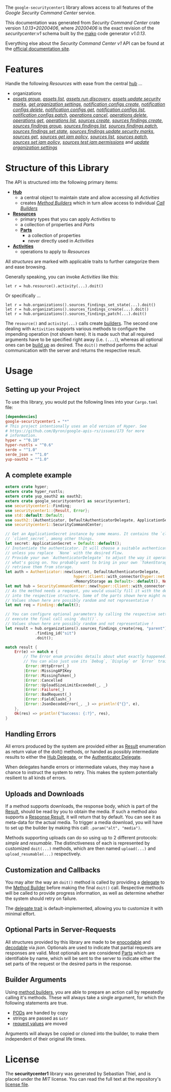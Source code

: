 <!---
DO NOT EDIT !
This file was generated automatically from 'src/mako/api/README.md.mako'
DO NOT EDIT !
-->
The `google-securitycenter1` library allows access to all features of the *Google Security Command Center* service.

This documentation was generated from *Security Command Center* crate version *1.0.13+20200406*, where *20200406* is the exact revision of the *securitycenter:v1* schema built by the [mako](http://www.makotemplates.org/) code generator *v1.0.13*.

Everything else about the *Security Command Center* *v1* API can be found at the
[official documentation site](https://console.cloud.google.com/apis/api/securitycenter.googleapis.com/overview).
# Features

Handle the following *Resources* with ease from the central [hub](https://docs.rs/google-securitycenter1/1.0.13+20200406/google_securitycenter1/struct.SecurityCommandCenter.html) ... 

* organizations
 * [*assets group*](https://docs.rs/google-securitycenter1/1.0.13+20200406/google_securitycenter1/struct.OrganizationAssetGroupCall.html), [*assets list*](https://docs.rs/google-securitycenter1/1.0.13+20200406/google_securitycenter1/struct.OrganizationAssetListCall.html), [*assets run discovery*](https://docs.rs/google-securitycenter1/1.0.13+20200406/google_securitycenter1/struct.OrganizationAssetRunDiscoveryCall.html), [*assets update security marks*](https://docs.rs/google-securitycenter1/1.0.13+20200406/google_securitycenter1/struct.OrganizationAssetUpdateSecurityMarkCall.html), [*get organization settings*](https://docs.rs/google-securitycenter1/1.0.13+20200406/google_securitycenter1/struct.OrganizationGetOrganizationSettingCall.html), [*notification configs create*](https://docs.rs/google-securitycenter1/1.0.13+20200406/google_securitycenter1/struct.OrganizationNotificationConfigCreateCall.html), [*notification configs delete*](https://docs.rs/google-securitycenter1/1.0.13+20200406/google_securitycenter1/struct.OrganizationNotificationConfigDeleteCall.html), [*notification configs get*](https://docs.rs/google-securitycenter1/1.0.13+20200406/google_securitycenter1/struct.OrganizationNotificationConfigGetCall.html), [*notification configs list*](https://docs.rs/google-securitycenter1/1.0.13+20200406/google_securitycenter1/struct.OrganizationNotificationConfigListCall.html), [*notification configs patch*](https://docs.rs/google-securitycenter1/1.0.13+20200406/google_securitycenter1/struct.OrganizationNotificationConfigPatchCall.html), [*operations cancel*](https://docs.rs/google-securitycenter1/1.0.13+20200406/google_securitycenter1/struct.OrganizationOperationCancelCall.html), [*operations delete*](https://docs.rs/google-securitycenter1/1.0.13+20200406/google_securitycenter1/struct.OrganizationOperationDeleteCall.html), [*operations get*](https://docs.rs/google-securitycenter1/1.0.13+20200406/google_securitycenter1/struct.OrganizationOperationGetCall.html), [*operations list*](https://docs.rs/google-securitycenter1/1.0.13+20200406/google_securitycenter1/struct.OrganizationOperationListCall.html), [*sources create*](https://docs.rs/google-securitycenter1/1.0.13+20200406/google_securitycenter1/struct.OrganizationSourceCreateCall.html), [*sources findings create*](https://docs.rs/google-securitycenter1/1.0.13+20200406/google_securitycenter1/struct.OrganizationSourceFindingCreateCall.html), [*sources findings group*](https://docs.rs/google-securitycenter1/1.0.13+20200406/google_securitycenter1/struct.OrganizationSourceFindingGroupCall.html), [*sources findings list*](https://docs.rs/google-securitycenter1/1.0.13+20200406/google_securitycenter1/struct.OrganizationSourceFindingListCall.html), [*sources findings patch*](https://docs.rs/google-securitycenter1/1.0.13+20200406/google_securitycenter1/struct.OrganizationSourceFindingPatchCall.html), [*sources findings set state*](https://docs.rs/google-securitycenter1/1.0.13+20200406/google_securitycenter1/struct.OrganizationSourceFindingSetStateCall.html), [*sources findings update security marks*](https://docs.rs/google-securitycenter1/1.0.13+20200406/google_securitycenter1/struct.OrganizationSourceFindingUpdateSecurityMarkCall.html), [*sources get*](https://docs.rs/google-securitycenter1/1.0.13+20200406/google_securitycenter1/struct.OrganizationSourceGetCall.html), [*sources get iam policy*](https://docs.rs/google-securitycenter1/1.0.13+20200406/google_securitycenter1/struct.OrganizationSourceGetIamPolicyCall.html), [*sources list*](https://docs.rs/google-securitycenter1/1.0.13+20200406/google_securitycenter1/struct.OrganizationSourceListCall.html), [*sources patch*](https://docs.rs/google-securitycenter1/1.0.13+20200406/google_securitycenter1/struct.OrganizationSourcePatchCall.html), [*sources set iam policy*](https://docs.rs/google-securitycenter1/1.0.13+20200406/google_securitycenter1/struct.OrganizationSourceSetIamPolicyCall.html), [*sources test iam permissions*](https://docs.rs/google-securitycenter1/1.0.13+20200406/google_securitycenter1/struct.OrganizationSourceTestIamPermissionCall.html) and [*update organization settings*](https://docs.rs/google-securitycenter1/1.0.13+20200406/google_securitycenter1/struct.OrganizationUpdateOrganizationSettingCall.html)




# Structure of this Library

The API is structured into the following primary items:

* **[Hub](https://docs.rs/google-securitycenter1/1.0.13+20200406/google_securitycenter1/struct.SecurityCommandCenter.html)**
    * a central object to maintain state and allow accessing all *Activities*
    * creates [*Method Builders*](https://docs.rs/google-securitycenter1/1.0.13+20200406/google_securitycenter1/trait.MethodsBuilder.html) which in turn
      allow access to individual [*Call Builders*](https://docs.rs/google-securitycenter1/1.0.13+20200406/google_securitycenter1/trait.CallBuilder.html)
* **[Resources](https://docs.rs/google-securitycenter1/1.0.13+20200406/google_securitycenter1/trait.Resource.html)**
    * primary types that you can apply *Activities* to
    * a collection of properties and *Parts*
    * **[Parts](https://docs.rs/google-securitycenter1/1.0.13+20200406/google_securitycenter1/trait.Part.html)**
        * a collection of properties
        * never directly used in *Activities*
* **[Activities](https://docs.rs/google-securitycenter1/1.0.13+20200406/google_securitycenter1/trait.CallBuilder.html)**
    * operations to apply to *Resources*

All *structures* are marked with applicable traits to further categorize them and ease browsing.

Generally speaking, you can invoke *Activities* like this:

```Rust,ignore
let r = hub.resource().activity(...).doit()
```

Or specifically ...

```ignore
let r = hub.organizations().sources_findings_set_state(...).doit()
let r = hub.organizations().sources_findings_create(...).doit()
let r = hub.organizations().sources_findings_patch(...).doit()
```

The `resource()` and `activity(...)` calls create [builders][builder-pattern]. The second one dealing with `Activities` 
supports various methods to configure the impending operation (not shown here). It is made such that all required arguments have to be 
specified right away (i.e. `(...)`), whereas all optional ones can be [build up][builder-pattern] as desired.
The `doit()` method performs the actual communication with the server and returns the respective result.

# Usage

## Setting up your Project

To use this library, you would put the following lines into your `Cargo.toml` file:

```toml
[dependencies]
google-securitycenter1 = "*"
# This project intentionally uses an old version of Hyper. See
# https://github.com/Byron/google-apis-rs/issues/173 for more
# information.
hyper = "^0.10"
hyper-rustls = "^0.6"
serde = "^1.0"
serde_json = "^1.0"
yup-oauth2 = "^1.0"
```

## A complete example

```Rust
extern crate hyper;
extern crate hyper_rustls;
extern crate yup_oauth2 as oauth2;
extern crate google_securitycenter1 as securitycenter1;
use securitycenter1::Finding;
use securitycenter1::{Result, Error};
use std::default::Default;
use oauth2::{Authenticator, DefaultAuthenticatorDelegate, ApplicationSecret, MemoryStorage};
use securitycenter1::SecurityCommandCenter;

// Get an ApplicationSecret instance by some means. It contains the `client_id` and 
// `client_secret`, among other things.
let secret: ApplicationSecret = Default::default();
// Instantiate the authenticator. It will choose a suitable authentication flow for you, 
// unless you replace  `None` with the desired Flow.
// Provide your own `AuthenticatorDelegate` to adjust the way it operates and get feedback about 
// what's going on. You probably want to bring in your own `TokenStorage` to persist tokens and
// retrieve them from storage.
let auth = Authenticator::new(&secret, DefaultAuthenticatorDelegate,
                              hyper::Client::with_connector(hyper::net::HttpsConnector::new(hyper_rustls::TlsClient::new())),
                              <MemoryStorage as Default>::default(), None);
let mut hub = SecurityCommandCenter::new(hyper::Client::with_connector(hyper::net::HttpsConnector::new(hyper_rustls::TlsClient::new())), auth);
// As the method needs a request, you would usually fill it with the desired information
// into the respective structure. Some of the parts shown here might not be applicable !
// Values shown here are possibly random and not representative !
let mut req = Finding::default();

// You can configure optional parameters by calling the respective setters at will, and
// execute the final call using `doit()`.
// Values shown here are possibly random and not representative !
let result = hub.organizations().sources_findings_create(req, "parent")
             .finding_id("sit")
             .doit();

match result {
    Err(e) => match e {
        // The Error enum provides details about what exactly happened.
        // You can also just use its `Debug`, `Display` or `Error` traits
         Error::HttpError(_)
        |Error::MissingAPIKey
        |Error::MissingToken(_)
        |Error::Cancelled
        |Error::UploadSizeLimitExceeded(_, _)
        |Error::Failure(_)
        |Error::BadRequest(_)
        |Error::FieldClash(_)
        |Error::JsonDecodeError(_, _) => println!("{}", e),
    },
    Ok(res) => println!("Success: {:?}", res),
}

```
## Handling Errors

All errors produced by the system are provided either as [Result](https://docs.rs/google-securitycenter1/1.0.13+20200406/google_securitycenter1/enum.Result.html) enumeration as return value of 
the doit() methods, or handed as possibly intermediate results to either the 
[Hub Delegate](https://docs.rs/google-securitycenter1/1.0.13+20200406/google_securitycenter1/trait.Delegate.html), or the [Authenticator Delegate](https://docs.rs/yup-oauth2/*/yup_oauth2/trait.AuthenticatorDelegate.html).

When delegates handle errors or intermediate values, they may have a chance to instruct the system to retry. This 
makes the system potentially resilient to all kinds of errors.

## Uploads and Downloads
If a method supports downloads, the response body, which is part of the [Result](https://docs.rs/google-securitycenter1/1.0.13+20200406/google_securitycenter1/enum.Result.html), should be
read by you to obtain the media.
If such a method also supports a [Response Result](https://docs.rs/google-securitycenter1/1.0.13+20200406/google_securitycenter1/trait.ResponseResult.html), it will return that by default.
You can see it as meta-data for the actual media. To trigger a media download, you will have to set up the builder by making
this call: `.param("alt", "media")`.

Methods supporting uploads can do so using up to 2 different protocols: 
*simple* and *resumable*. The distinctiveness of each is represented by customized 
`doit(...)` methods, which are then named `upload(...)` and `upload_resumable(...)` respectively.

## Customization and Callbacks

You may alter the way an `doit()` method is called by providing a [delegate](https://docs.rs/google-securitycenter1/1.0.13+20200406/google_securitycenter1/trait.Delegate.html) to the 
[Method Builder](https://docs.rs/google-securitycenter1/1.0.13+20200406/google_securitycenter1/trait.CallBuilder.html) before making the final `doit()` call. 
Respective methods will be called to provide progress information, as well as determine whether the system should 
retry on failure.

The [delegate trait](https://docs.rs/google-securitycenter1/1.0.13+20200406/google_securitycenter1/trait.Delegate.html) is default-implemented, allowing you to customize it with minimal effort.

## Optional Parts in Server-Requests

All structures provided by this library are made to be [enocodable](https://docs.rs/google-securitycenter1/1.0.13+20200406/google_securitycenter1/trait.RequestValue.html) and 
[decodable](https://docs.rs/google-securitycenter1/1.0.13+20200406/google_securitycenter1/trait.ResponseResult.html) via *json*. Optionals are used to indicate that partial requests are responses 
are valid.
Most optionals are are considered [Parts](https://docs.rs/google-securitycenter1/1.0.13+20200406/google_securitycenter1/trait.Part.html) which are identifiable by name, which will be sent to 
the server to indicate either the set parts of the request or the desired parts in the response.

## Builder Arguments

Using [method builders](https://docs.rs/google-securitycenter1/1.0.13+20200406/google_securitycenter1/trait.CallBuilder.html), you are able to prepare an action call by repeatedly calling it's methods.
These will always take a single argument, for which the following statements are true.

* [PODs][wiki-pod] are handed by copy
* strings are passed as `&str`
* [request values](https://docs.rs/google-securitycenter1/1.0.13+20200406/google_securitycenter1/trait.RequestValue.html) are moved

Arguments will always be copied or cloned into the builder, to make them independent of their original life times.

[wiki-pod]: http://en.wikipedia.org/wiki/Plain_old_data_structure
[builder-pattern]: http://en.wikipedia.org/wiki/Builder_pattern
[google-go-api]: https://github.com/google/google-api-go-client

# License
The **securitycenter1** library was generated by Sebastian Thiel, and is placed 
under the *MIT* license.
You can read the full text at the repository's [license file][repo-license].

[repo-license]: https://github.com/Byron/google-apis-rsblob/master/LICENSE.md
